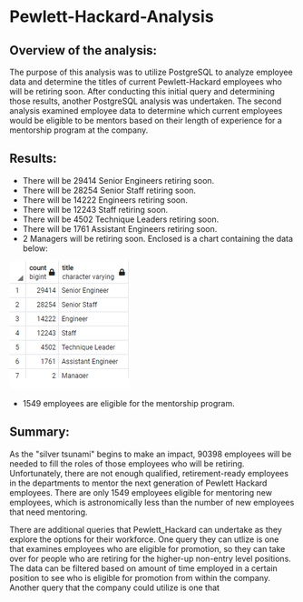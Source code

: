 # Pewlett-Hackard-Analysis

## Overview of the analysis: 
   
   The purpose of this analysis was to utilize PostgreSQL to analyze employee data and determine the titles of current Pewlett-Hackard employees who will be retiring soon. After conducting this initial query and determining those results, another PostgreSQL analysis was undertaken. The second analysis examined employee data to determine which current employees would be eligible to be mentors based on their length of experience for a mentorship program at the company.

## Results: 
 
* There will be 29414 Senior Engineers retiring soon.
* There will be 28254 Senior Staff retiring soon.
* There will be 14222 Engineers retiring soon.
* There will be 12243 Staff retiring soon.
* There will be 4502	Technique Leaders retiring soon.
* There will be 1761	Assistant Engineers retiring soon.
* 2 Managers will be retiring soon. 
Enclosed is a chart containing the data below:

![retiring titles](Data/retiring_titles.png)


* 1549 employees are eligible for the mentorship program.

## Summary:
  
  As the "silver tsunami" begins to make an impact, 90398 employees will be needed to fill the roles of those employees who will be retiring. 
Unfortunately, there are not enough qualified, retirement-ready employees in the departments to mentor the next generation of Pewlett Hackard employees. There are only 1549 employees eligible for mentoring new employees, which is astronomically less than the number of new employees that need mentoring.

   There are additional queries that Pewlett_Hackard can undertake as they explore the options for their workforce. One query they can utlize is one that examines employees who are eligible for promotion, so they can take over for people who are retiring for the higher-up non-entry level positions. The data can be filtered based on amount of time employed in a certain position to see who is eligible for promotion from within the company. Another query that the company could utilize is one that 
